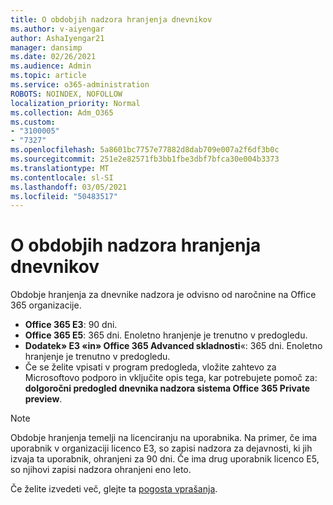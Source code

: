 ```yaml
---
title: O obdobjih nadzora hranjenja dnevnikov
ms.author: v-aiyengar
author: AshaIyengar21
manager: dansimp
ms.date: 02/26/2021
ms.audience: Admin
ms.topic: article
ms.service: o365-administration
ROBOTS: NOINDEX, NOFOLLOW
localization_priority: Normal
ms.collection: Adm_O365
ms.custom:
- "3100005"
- "7327"
ms.openlocfilehash: 5a8601bc7757e77882d8dab709e007a2f6df3b0c
ms.sourcegitcommit: 251e2e82571fb3bb1fbe3dbf7bfca30e004b3373
ms.translationtype: MT
ms.contentlocale: sl-SI
ms.lasthandoff: 03/05/2021
ms.locfileid: "50483517"
---
```

# <a name="about-audit-logs-retention-periods"></a>O obdobjih nadzora hranjenja dnevnikov

Obdobje hranjenja za dnevnike nadzora je odvisno od naročnine na Office 365 organizacije.

- **Office 365 E3**: 90 dni.
- **Office 365 E5**: 365 dni. Enoletno hranjenje je trenutno v predogledu.
- **Dodatek» E3 «in» Office 365 Advanced skladnosti**«: 365 dni. Enoletno hranjenje je trenutno v predogledu.
- Če se želite vpisati v program predogleda, vložite zahtevo za Microsoftovo podporo in vključite opis tega, kar potrebujete pomoč za: **dolgoročni predogled dnevnika nadzora sistema Office 365 Private preview**.
> [!NOTE]
> Obdobje hranjenja temelji na licenciranju na uporabnika. Na primer, če ima uporabnik v organizaciji licenco E3, so zapisi nadzora za dejavnosti, ki jih izvaja ta uporabnik, ohranjeni za 90 dni. Če ima drug uporabnik licenco E5, so njihovi zapisi nadzora ohranjeni eno leto.

Če želite izvedeti več, glejte ta [pogosta vprašanja](https://go.microsoft.com/fwlink/?linkid=2115336).